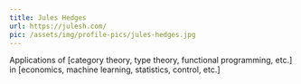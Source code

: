 ```yaml
---
title: Jules Hedges
url: https://julesh.com/
pic: /assets/img/profile-pics/jules-hedges.jpg
---
```

Applications of [category theory, type theory, functional programming, etc.] in [economics, machine learning, statistics, control, etc.]
